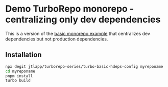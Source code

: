 # Demo TurboRepo monorepo - centralizing only dev dependencies

This is a version of the [basic monorepo example](https://github.com/vercel/turbo/tree/main/examples/basic) that centralizes dev dependencies but not production dependencies.

## Installation

```sh
npx degit jtlapp/turborepo-series/turbo-basic-hdeps-config myreponame
cd myreponame
pnpm install
turbo build
```